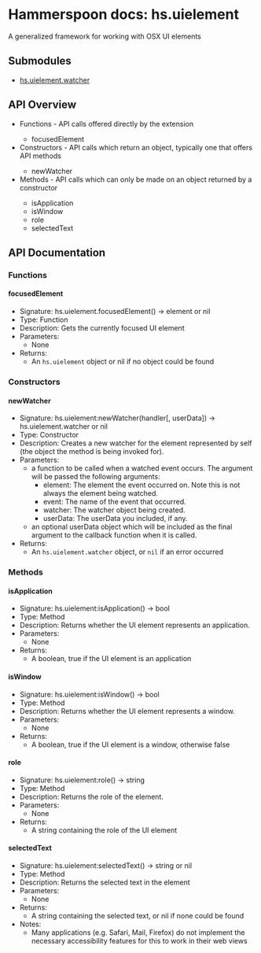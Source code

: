 # Hammerspoon docs: hs.uielement

A generalized framework for working with OSX UI elements

## Submodules
 * [hs.uielement.watcher](hs.uielement.watcher.md)

## API Overview
* Functions - API calls offered directly by the extension</li>
  * focusedElement
* Constructors - API calls which return an object, typically one that offers API methods</li>
  * newWatcher
* Methods - API calls which can only be made on an object returned by a constructor</li>
  * isApplication
  * isWindow
  * role
  * selectedText

## API Documentation

### Functions

#### focusedElement
  * Signature: hs.uielement.focusedElement() -> element or nil
  * Type: Function
  * Description: Gets the currently focused UI element
  * Parameters:
     * None
  * Returns:
     * An `hs.uielement` object or nil if no object could be found

### Constructors

#### newWatcher
  * Signature: hs.uielement:newWatcher(handler[, userData]) -> hs.uielement.watcher or nil
  * Type: Constructor
  * Description: Creates a new watcher for the element represented by self (the object the method is being invoked for).
  * Parameters:
     * a function to be called when a watched event occurs.  The argument will be passed the following arguments:
       * element: The element the event occurred on. Note this is not always the element being watched.
       * event: The name of the event that occurred.
       * watcher: The watcher object being created.
       * userData: The userData you included, if any.
     * an optional userData object which will be included as the final argument to the callback function when it is called.
  * Returns:
     * An `hs.uielement.watcher` object, or `nil` if an error occurred

### Methods

#### isApplication
  * Signature: hs.uielement:isApplication() -> bool
  * Type: Method
  * Description: Returns whether the UI element represents an application.
  * Parameters:
     * None
  * Returns:
     * A boolean, true if the UI element is an application

#### isWindow
  * Signature: hs.uielement:isWindow() -> bool
  * Type: Method
  * Description: Returns whether the UI element represents a window.
  * Parameters:
     * None
  * Returns:
     * A boolean, true if the UI element is a window, otherwise false

#### role
  * Signature: hs.uielement:role() -> string
  * Type: Method
  * Description: Returns the role of the element.
  * Parameters:
     * None
  * Returns:
     * A string containing the role of the UI element

#### selectedText
  * Signature: hs.uielement:selectedText() -> string or nil
  * Type: Method
  * Description: Returns the selected text in the element
  * Parameters:
     * None
  * Returns:
     * A string containing the selected text, or nil if none could be found
  * Notes:
     * Many applications (e.g. Safari, Mail, Firefox) do not implement the necessary accessibility features for this to work in their web views
